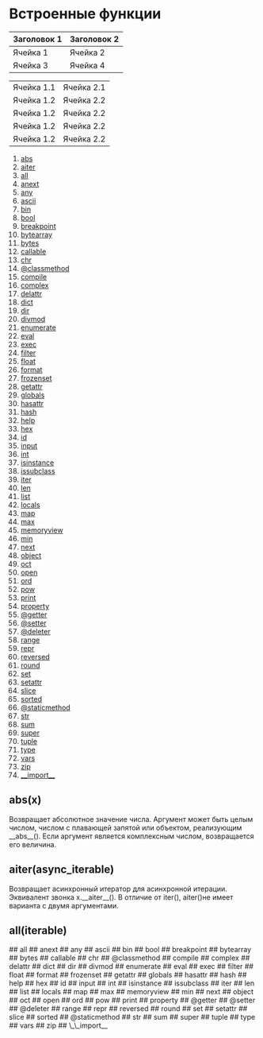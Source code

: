 # Встроенные функции

| Заголовок 1 | Заголовок 2 |
| ----------- | ----------- |
| Ячейка 1    | Ячейка 2   |
| Ячейка 3    | Ячейка 4   |

<table>
    <tr>
        <td>Ячейка 1.1</td>
        <td>Ячейка 2.1</td>
    </tr>
    <tr>
        <td>Ячейка 1.2</td>
        <td>Ячейка 2.2</td>
    </tr>
    <tr>
        <td>Ячейка 1.2</td>
        <td>Ячейка 2.2</td>
    </tr>
    <tr>
        <td>Ячейка 1.2</td>
        <td>Ячейка 2.2</td>
    </tr>
    <tr>
        <td>Ячейка 1.2</td>
        <td>Ячейка 2.2</td>
    </tr>
</table>

1. [abs](#abs)
2. [aiter](#aiter)
3. [all](#all)
4. [anext](#anext)
5. [any](#any)
6. [ascii](#ascii)
7. [bin](#bin)
8. [bool](#bool)
9. [breakpoint](#breakpoint)
10. [bytearray](#bytearray)
11. [bytes](#bytes)
12. [callable](#callable)
13. [chr](#chr)
14. [@classmethod](#classmethod)
15. [compile](#compile)
16. [complex](#complex)
17. [delattr](#delattr)
18. [dict](#dict)
19. [dir](#dir)
20. [divmod](#divmod)
21. [enumerate](#enumerate)
22. [eval](#eval)
23. [exec](#exec)
24. [filter](#filter)
25. [float](#float)
26. [format](#format)
27. [frozenset](#frozenset)
28. [getattr](#getattr)
29. [globals](#globals)
30. [hasattr](#hasattr)
31. [hash](#hash)
32. [help](#help)
33. [hex](#hex)
34. [id](#id)
35. [input](#input)
36. [int](#int)
37. [isinstance](#isinstance)
38. [issubclass](#issubclass)
39. [iter](#iter)
40. [len](#len)
41. [list](#list)
42. [locals](#locals)
43. [map](#map)
44. [max](#max)
45. [memoryview](#memoryview)
46. [min](#min)
47. [next](#next)
48. [object](#object)
49. [oct](#oct)
50. [open](#open)
51. [ord](#ord)
52. [pow](#pow)
53. [print](#print)
54. [property](#property)
55. [@getter](#getter)
56. [@setter](#setter)
57. [@deleter](#deleter)
58. [range](#range)
59. [repr](#repr)
60. [reversed](#reversed)
61. [round](#round)
62. [set](#set)
63. [setattr](#setattr)
64. [slice](#slice)
65. [sorted](#sorted)
66. [@staticmethod](#staticmethod)
67. [str](#str)
68. [sum](#sum)
69. [super](#super)
70. [tuple](#tuple)
71. [type](#type)
72. [vars](#vars)
73. [zip](#zip)
74. [\_\_import__](#\_\_import__)

<h2 id="abs">abs(x)</h2>
Возвращает абсолютное значение числа. Аргумент может быть целым числом, числом с плавающей запятой или объектом, реализующим __abs__(). Если аргумент является комплексным числом, возвращается его величина.
<h2 id="aiter">aiter(async_iterable)</h2>
Возвращает асинхронный итератор для асинхронной итерации. Эквивалент звонка x.__aiter__(). В отличие от iter(), aiter()не имеет варианта с двумя аргументами.
<h2 id="all">all(iterable)</h2>
## all
## anext
## any
## ascii
## bin
## bool
## breakpoint
## bytearray
## bytes
## callable
## chr
## @classmethod
## compile
## complex
## delattr
## dict
## dir
## divmod
## enumerate
## eval
## exec
## filter
## float
## format
## frozenset
## getattr
## globals
## hasattr
## hash
## help
## hex
## id
## input
## int
## isinstance
## issubclass
## iter
## len
## list
## locals
## map
## max
## memoryview
## min
## next
## object
## oct
## open
## ord
## pow
## print
## property
## @getter
## @setter
## @deleter
## range
## repr
## reversed
## round
## set
## setattr
## slice
## sorted
## @staticmethod
## str
## sum
## super
## tuple
## type
## vars
## zip
## \_\_import__